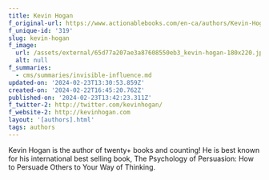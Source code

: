 ```yaml
---
title: Kevin Hogan
f_original-url: https://www.actionablebooks.com/en-ca/authors/Kevin-Hogan/
f_unique-id: '319'
slug: kevin-hogan
f_image:
  url: /assets/external/65d77a207ae3a87608550eb3_kevin-hogan-180x220.jpeg
  alt: null
f_summaries:
  - cms/summaries/invisible-influence.md
updated-on: '2024-02-23T13:30:53.859Z'
created-on: '2024-02-22T16:45:20.762Z'
published-on: '2024-02-23T13:42:23.311Z'
f_twitter-2: http://twitter.com/kevinhogan/
f_website-2: http://kevinhogan.com
layout: '[authors].html'
tags: authors
---
```


Kevin Hogan is the author of twenty+ books and counting! He is best known for his international best selling book, The Psychology of Persuasion: How to Persuade Others to Your Way of Thinking.
